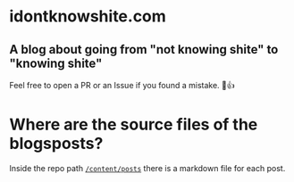 # idontknowshite.com
## A blog about going from "not knowing shite" to "knowing shite"

Feel free to open a PR or an Issue if you found a mistake. 🤠👍

# Where are the source files of the blogsposts?
Inside the repo path [`/content/posts`](https://github.com/idkshite/idkshite.com/tree/main/content/posts) there is a markdown file for each post.
